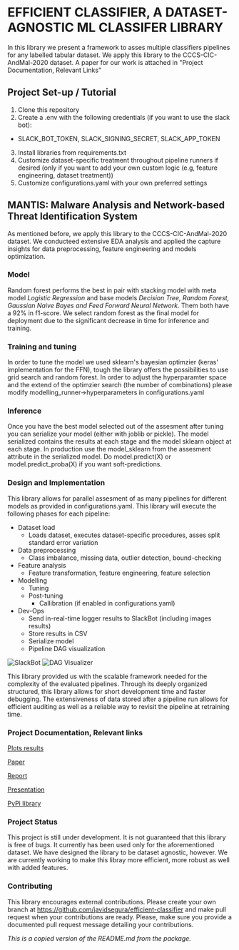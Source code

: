 # EFFICIENT CLASSIFIER, A DATASET-AGNOSTIC ML CLASSIFER LIBRARY

In this library we present a framework to asses multiple classifiers pipelines for any labelled tabular dataset. We apply this library to the CCCS-CIC-AndMal-2020 dataset. A paper for our work is attached in "Project Documentation, Relevant Links"

## Project Set-up / Tutorial
1. Clone this repository
2. Create a .env with the following credentials (if you want to use the slack bot):
 - SLACK_BOT_TOKEN, SLACK_SIGNING_SECRET, SLACK_APP_TOKEN
3. Install libraries from requirements.txt
4. Customize dataset-specific treatment throughout pipeline runners if desired (only if you want to add your own custom logic (e.g, feature engineering, dataset treatment))
5. Customize configurations.yaml with your own preferred settings


## MANTIS: Malware Analysis and Network-based Threat Identification System
As mentioned before, we apply this library to the CCCS-CIC-AndMal-2020 dataset. We conducteed extensive EDA analysis and applied the capture insights for data preprocessing, feature engineering and models optimization.

### Model
Random forest performs the best in pair with stacking model with meta model <i>Logistic Regression</i> and base models <i>Decision Tree, Random Forest, Gaussian Naive Bayes and Feed Forward Neural Network</i>. Them both have a 92% in f1-score. We select random forest as the final model for deployment due to the significant decrease in time for inference and training. 

### Training and tuning
In order to tune the model we used sklearn's bayesian optimzier (keras' implementation for the FFN), tough the library offers the possibilities to use grid search and random forest. In order to adjust the hyperparamter space and the extend of the optimzier search (the number of combinations) please modify modelling_runner->hyperparameters in configurations.yaml

### Inference
Once you have the best model selected out of the assesment after tuning you can serialize your model (either with joblib or pickle). The model serialized contains the results at each stage and the model sklearn object at each stage. In production use the model_sklearn from the assesment attribute in the serialized model. Do model.predict(X) or model.predict_proba(X) if you want soft-predictions.

### Design and Implementation
This library allows for parallel assesment of as many pipelines for different models as provided in configurations.yaml. This library will execute the following phases for each pipeline:

- Dataset load
  - Loads dataset, executes dataset-specific procedures, asses split standard error variation
- Data preprocessing
  - Class imbalance, missing data, outlier detection, bound-checking 
- Feature analysis
  - Feature transformation, feature engineering, feature selection
- Modelling
  - Tuning
  - Post-tuning
      - Callibration (if enabled in configurations.yaml)
- Dev-Ops
  - Send in-real-time logger results to SlackBot (including images results)
  - Store results in CSV
  - Serialize model
  - Pipeline DAG visualization
    
 ![SlackBot](https://github.com/user-attachments/assets/19045a75-32dc-4777-8cfb-e6e39ec4f073)
 ![DAG Visualizer](https://github.com/user-attachments/assets/df52a93a-5b03-4943-a01a-d3700b142f1b)



This library provided us with the scalable framework needed for the complexity of the evaluated pipelines. Through its deeply organized structured, this library allows for short development time and faster debugging. The extensiveness of data stored after a pipeline run allows for efficient auditing as well as a reliable way to revisit the pipeline at retraining time.

### Project Documentation, Relevant links
[Plots results](https://drive.google.com/drive/folders/1Ui2EmIr-5rrXPkab1lGquHp_cQ7w14yA?usp=sharing)

[Paper](https://drive.google.com/drive/folders/1GksAEhtbiqzj-pGVJixrn35E6DRu44gK?usp=drive_link)

[Report](https://docs.google.com/document/d/1yH9gvnJVSH9GLv9ATQ5JQWA2z8Jy4umxxRfMF-y2fiU/edit?usp=drive_link)

[Presentation](https://www.canva.com/design/DAGnoUCnQmQ/VgZLdpPD2IpRFxJj_7TuLg/edit?utm_content=DAGnoUCnQmQ&utm_campaign=designshare&utm_medium=link2&utm_source=sharebutton)

[PyPi library](https://pypi.org/project/efficient-classifier/)


### Project Status
This project is still under development. It is not guaranteed that this library is free of bugs. It currently has been used only for the aforementioned dataset. We have designed the library to be dataset agnostic, however. We are currently working to make this libray more efficient, more robust as well with added features. 

### Contributing
This library encourages external contributions. Please create your own branch at https://github.com/javidsegura/efficient-classifier and make pull request when your contributions are ready. Please, make sure you provide a documented pull request message detailing your contributions.

<i>This is a copied version of the README.md from the package.</i>
